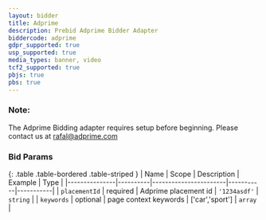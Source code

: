 ```yaml
---
layout: bidder
title: Adprime
description: Prebid Adprime Bidder Adapter
biddercode: adprime
gdpr_supported: true
usp_supported: true
media_types: banner, video
tcf2_supported: true
pbjs: true
pbs: true
---
```


### Note:

The Adprime Bidding adapter requires setup before beginning. Please contact us at rafal@adprime.com

### Bid Params

{: .table .table-bordered .table-striped }
| Name          | Scope    | Description           | Example   | Type      |
|---------------|----------|-----------------------|-----------|-----------|
| `placementId`      | required | Adprime placement id         | `'1234asdf'`    | `string` |
| `keywords`    | optional | page context keywords | ['car','sport'] | `array` |


